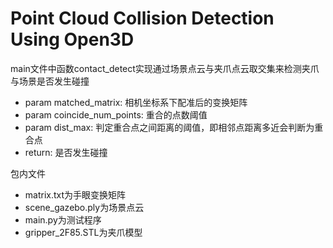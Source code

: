# Point Cloud Collision Detection Using Open3D

main文件中函数contact_detect实现通过场景点云与夹爪点云取交集来检测夹爪与场景是否发生碰撞

* param matched_matrix: 相机坐标系下配准后的变换矩阵
* param coincide_num_points: 重合的点数阈值
* param dist_max: 判定重合点之间距离的阈值，即相邻点距离多近会判断为重合点
* return: 是否发生碰撞

包内文件

* matrix.txt为手眼变换矩阵
* scene_gazebo.ply为场景点云
* main.py为测试程序
* gripper_2F85.STL为夹爪模型
